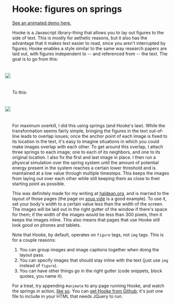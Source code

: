 Hooke: figures on springs
==

[See an animated demo here.][svanim]

Hooke is a Javascript library-thing that allows you to lay out figures to the
side of text. This is mostly for aethetic reasons, but it also has the advantage
that it makes text easier to read, since you aren't interrupted by figures;
Hooke enables a style similar to the same way research papers are laid out, with
figures independent to -- and referenced from -- the text. The goal is to go
from this:

<img class="border" src="before.png">

To this:

<img class="border" src="after.png">

For maximum overkill, I did this using springs (and Hooke's law). While the
transformation seems fairly simple, bringing the figures in the text out-of-line
leads to overlap issues; once the anchor point of each image is fixed to its
location in the text, it's easy to imagine situations in which you could make
images overlap with each other. To get around this overlap, I attach three
springs to each image; one to each of its neighbors, and one to its original
location. I also fix the first and last image in place. I then run a physical
simulation over the spring system until the amount of potential energy present
in the system reaches a certain lower threshold and is maintained at a low value
through multiple timesteps. This keeps the images from laying out over each
other while still keeping them as close to their starting point as possible.

This was definitely made for my writing at [haldean.org](http://haldean.org),
and is married to the layout of those pages (the page on [sous vide][sousvide]
is a good example). To use it, set your body's width to a certain value less
than the width of the screen. The images will be laid out in the right gutter of
the window if there's space for them; if the width of the images would be less
than 300 pixels, then it keeps the images inline. This also means that pages
that use Hooke still look good on phones and tablets.

Note that Hooke, by default, operates on `figure` tags, not `img` tags. This is
for a couple reasons: 

1. You can group images and image captions together when doing the layout pass.
2. You can specify images that should stay inline with the text (just use `img`
   instead of `figure`).
3. You can have other things go in the right gutter (code snippets, block
   quotes, you name it).

For a treat, try appending `#animate` to any page running Hooke, and watch the
springs in action, [like so][svanim]. You can [get Hooke from Github][github];
it's just one file to include in your HTML that needs JQuery to run.

[sousvide]: http://haldean.org/sousvide
[svanim]: http://haldean.org/sousvide/#animate
[github]: https://github.com/haldean/hooke

<style>
.border {
	border: 0.2em solid #eee;
	margin-left: -1.7em;
	margin-top: 1.5em;
	margin-bottom: 1.5em;
}
</style>
